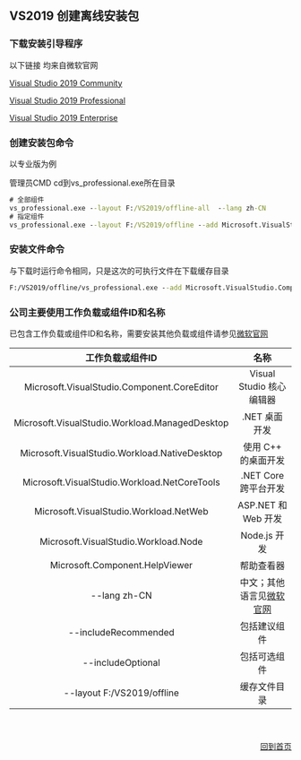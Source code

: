 ## VS2019 创建离线安装包
### 下载安装引导程序

以下链接 均来自微软官网

[Visual Studio 2019 Community](https://visualstudio.microsoft.com/thank-you-downloading-visual-studio/?sku=community&rel=16&utm_medium=microsoft&utm_source=docs.microsoft.com&utm_campaign=offline+install&utm_content=download+vs2019)

[Visual Studio 2019 Professional](https://visualstudio.microsoft.com/thank-you-downloading-visual-studio/?sku=professional&rel=16&utm_medium=microsoft&utm_source=docs.microsoft.com&utm_campaign=offline+install&utm_content=download+vs2019)

[Visual Studio 2019 Enterprise](https://visualstudio.microsoft.com/thank-you-downloading-visual-studio/?sku=enterprise&rel=16&utm_medium=microsoft&utm_source=docs.microsoft.com&utm_campaign=offline+install&utm_content=download+vs2019)



### 创建安装包命令

以专业版为例

管理员CMD cd到vs_professional.exe所在目录
```cmd
# 全部组件
vs_professional.exe --layout F:/VS2019/offline-all  --lang zh-CN
# 指定组件
vs_professional.exe --layout F:/VS2019/offline --add Microsoft.VisualStudio.Component.CoreEditor --includeRecommended --add Microsoft.VisualStudio.Workload.ManagedDesktop --includeRecommended --add Microsoft.VisualStudio.Workload.NativeDesktop --includeRecommended --add Microsoft.VisualStudio.Workload.NetCoreTools --includeRecommended --add Microsoft.VisualStudio.Workload.NetWeb --includeRecommended --add Microsoft.VisualStudio.Workload.Node --includeRecommended --add Microsoft.Component.HelpViewer --lang zh-CN
```


### 安装文件命令

与下载时运行命令相同，只是这次的可执行文件在下载缓存目录
```cmd
F:/VS2019/offline/vs_professional.exe --add Microsoft.VisualStudio.Component.CoreEditor --includeRecommended --add Microsoft.VisualStudio.Workload.ManagedDesktop --includeRecommended --add Microsoft.VisualStudio.Workload.NativeDesktop --includeRecommended --add Microsoft.VisualStudio.Workload.NetCoreTools --includeRecommended --add Microsoft.VisualStudio.Workload.NetWeb --includeRecommended --add Microsoft.VisualStudio.Workload.Node --includeRecommended --add Microsoft.Component.HelpViewer --lang zh-CN
```


### 公司主要使用工作负载或组件ID和名称

已包含工作负载或组件ID和名称，需要安装其他负载或组件请参见[微软官网](https://docs.microsoft.com/zh-cn/visualstudio/install/workload-component-id-vs-professional?view=vs-2019#aspnet-and-web-development)


|工作负载或组件ID|名称|
|:-:|:-:|
|Microsoft.VisualStudio.Component.CoreEditor|Visual Studio 核心编辑器|
|Microsoft.VisualStudio.Workload.ManagedDesktop|.NET 桌面开发|
|Microsoft.VisualStudio.Workload.NativeDesktop|使用 C++ 的桌面开发|
|Microsoft.VisualStudio.Workload.NetCoreTools|.NET Core 跨平台开发|
|Microsoft.VisualStudio.Workload.NetWeb|ASP.NET 和 Web 开发|
|Microsoft.VisualStudio.Workload.Node|Node.js 开发|
|Microsoft.Component.HelpViewer|帮助查看器|
|--lang zh-CN|中文；其他语言见[微软官网](<https://docs.microsoft.com/en-us/visualstudio/install/create-an-offline-installation-of-visual-studio?view=vs-2019>)|
|--includeRecommended|包括建议组件|
|--includeOptional|包括可选组件|
|--layout F:/VS2019/offline|缓存文件目录|





<p align="right" style="padding-top:40px"><a href="https://zcteo.github.io/">回到首页</a></p>